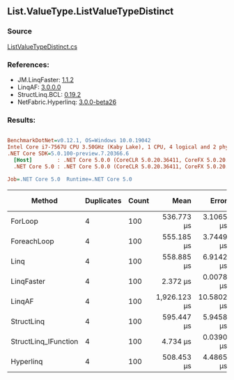 ﻿## List.ValueType.ListValueTypeDistinct

### Source
[ListValueTypeDistinct.cs](../LinqBenchmarks/List/ValueType/ListValueTypeDistinct.cs)

### References:
- JM.LinqFaster: [1.1.2](https://www.nuget.org/packages/JM.LinqFaster/1.1.2)
- LinqAF: [3.0.0.0](https://www.nuget.org/packages/LinqAF/3.0.0.0)
- StructLinq.BCL: [0.19.2](https://www.nuget.org/packages/StructLinq.BCL/0.19.2)
- NetFabric.Hyperlinq: [3.0.0-beta26](https://www.nuget.org/packages/NetFabric.Hyperlinq/3.0.0-beta26)

### Results:
``` ini

BenchmarkDotNet=v0.12.1, OS=Windows 10.0.19042
Intel Core i7-7567U CPU 3.50GHz (Kaby Lake), 1 CPU, 4 logical and 2 physical cores
.NET Core SDK=5.0.100-preview.7.20366.6
  [Host]        : .NET Core 5.0.0 (CoreCLR 5.0.20.36411, CoreFX 5.0.20.36411), X64 RyuJIT
  .NET Core 5.0 : .NET Core 5.0.0 (CoreCLR 5.0.20.36411, CoreFX 5.0.20.36411), X64 RyuJIT

Job=.NET Core 5.0  Runtime=.NET Core 5.0  

```
|               Method | Duplicates | Count |         Mean |      Error |    StdDev | Ratio | RatioSD |     Gen 0 | Gen 1 | Gen 2 | Allocated |
|--------------------- |----------- |------ |-------------:|-----------:|----------:|------:|--------:|----------:|------:|------:|----------:|
|              ForLoop |          4 |   100 |   536.773 μs |  3.1065 μs | 2.7538 μs | 1.000 |    0.00 | 1095.7031 |     - |     - | 2292184 B |
|          ForeachLoop |          4 |   100 |   555.185 μs |  3.7449 μs | 3.5030 μs | 1.035 |    0.01 | 1095.7031 |     - |     - | 2292184 B |
|                 Linq |          4 |   100 |   558.885 μs |  6.9142 μs | 6.4676 μs | 1.041 |    0.01 | 1092.7734 |     - |     - | 2286712 B |
|           LinqFaster |          4 |   100 |     2.372 μs |  0.0078 μs | 0.0069 μs | 0.004 |    0.00 |    0.0114 |     - |     - |      24 B |
|               LinqAF |          4 |   100 | 1,926.123 μs | 10.5802 μs | 9.8967 μs | 3.588 |    0.02 | 2187.5000 |     - |     - | 4575073 B |
|           StructLinq |          4 |   100 |   595.447 μs |  5.9458 μs | 5.5617 μs | 1.109 |    0.01 | 1086.9141 |     - |     - | 2273633 B |
| StructLinq_IFunction |          4 |   100 |     4.734 μs |  0.0390 μs | 0.0365 μs | 0.009 |    0.00 |         - |     - |     - |         - |
|            Hyperlinq |          4 |   100 |   508.453 μs |  4.4865 μs | 3.9772 μs | 0.947 |    0.01 | 1045.8984 |     - |     - | 2187585 B |
